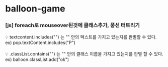 # balloon-game
<h3>[js] foreach로 mouseover된것에 클래스추가, 풍선 터트리기</h3>

💡 textcontent.includes("") 는 "" 안의 텍스트를 가지고 있는지를 판별할 수 있다.
<br>
 ex) pop.textContent.includes("P")
<br><br>
💡 .classList.contains("") 는 "" 안의 클래스 이름을 가지고 있는지를 판별 할 수 있다.
 ex) balloon.classList.add("ok")
